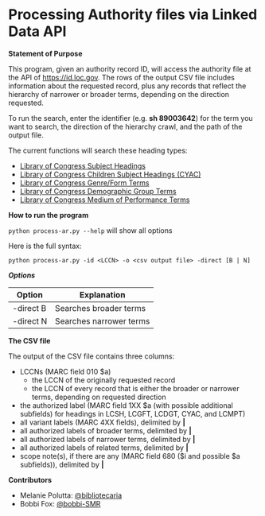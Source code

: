 # Processing Authority files via Linked Data API 

**Statement of Purpose**

This program, given an authority record ID, will access the authority file at the API of https://id.loc.gov. The rows of the output CSV file includes information about the requested record, plus any records that reflect the hierarchy of narrower or broader terms, depending on the direction requested.

To run the search, enter the identifier (e.g. **sh 89003642**) for the term you want to search, the direction of the hierarchy crawl, and the path of the output file.

The current functions will search these heading types:

+ [Library of Congress Subject Headings](https://www.loc.gov/aba/publications/FreeLCSH/freelcsh.html)
+ [Library of Congress Children Subject Headings (CYAC)](https://www.loc.gov/aba/publications/FreeCYAC/freecyac.html)
+ [Library of Congress Genre/Form Terms](https://www.loc.gov/aba/publications/FreeLCGFT/freelcgft.html)
+ [Library of Congress Demographic Group Terms](https://www.loc.gov/aba/publications/FreeLCdgt/freelcdgt.html)
+ [Library of Congress Medium of Performance Terms](https://www.loc.gov/aba/publications/FreeLCMPY/freelcmpt.html)

**How to run the program**

`python process-ar.py --help` will show all options

Here is the full syntax:

`python process-ar.py -id <LCCN> -o <csv output file> -direct [B | N]`

***Options***

| Option  | Explanation |
| ------------- | ------------- |
| -direct B  | Searches broader terms  |
| -direct N  | Searches narrower terms  |

**The CSV file**

The output of the CSV file contains three columns: 
+ LCCNs (MARC field 010 $a)
  + the LCCN of the originally requested record
  + the LCCN of every record that is either the broader or narrower terms, depending on requested direction
+ the authorized label (MARC field 1XX $a (with possible additional subfields) for headings in LCSH, LCGFT, LCDGT, CYAC, and LCMPT)
+ all variant labels (MARC 4XX fields), delimited by **|**
+ all authorized labels of broader terms, delimited by **|**
+ all authorized labels of narrower terms, delimited by **|**
+ all authorized labels of related terms, delimited by **|**
+ scope note(s), if there are any (MARC field 680 ($i and possible $a subfields)), delimited by **|**

**Contributors**

+ Melanie Polutta: [@bibliotecaria](https://github.com/bibliotecaria)
+ Bobbi Fox: [@bobbi-SMR](https://github.com/bobbi-SMR)

 
